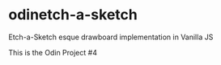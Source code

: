 # odinetch-a-sketch

Etch-a-Sketch esque drawboard implementation in Vanilla JS

This is the Odin Project #4
